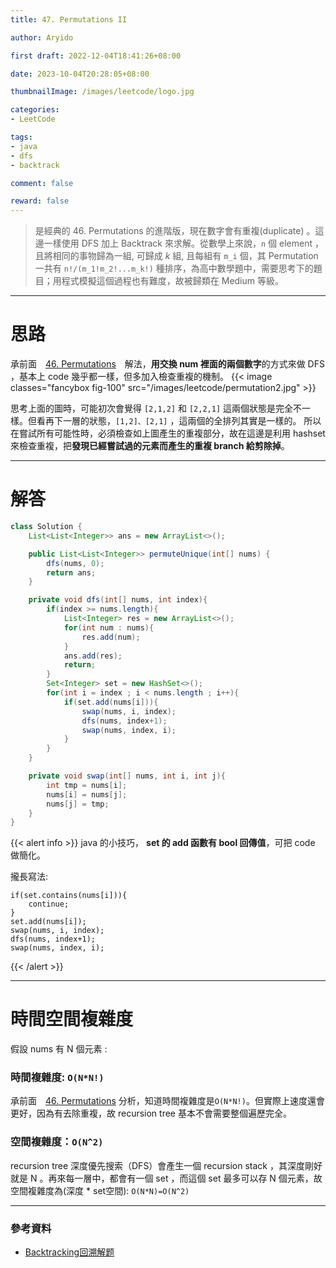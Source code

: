 ```yaml
---
title: 47. Permutations II

author: Aryido

first draft: 2022-12-04T18:41:26+08:00

date: 2023-10-04T20:28:05+08:00

thumbnailImage: /images/leetcode/logo.jpg

categories:
- LeetCode

tags:
- java
- dfs
- backtrack

comment: false

reward: false
---
```

<!--BODY-->
> 是經典的 46. Permutations 的進階版，現在數字會有重複(duplicate) 。這邊一樣使用  DFS 加上 Backtrack 來求解。從數學上來說，```n``` 個 element ，且將相同的事物歸為一組, 可歸成 *k* 組, 且每組有 ```m_i``` 個，其 Permutation 一共有 ```n!/(m_1!m_2!...m_k!)``` 種排序，為高中數學題中，需要思考下的題目；用程式模擬這個過程也有難度，故被歸類在 Medium 等級。
<!--more-->

---

# 思路
承前面　[46. Permutations](https://aryido.github.io/posts/leetcode/leetcode46/)　解法，**用交換 num 裡面的兩個數字**的方式來做 DFS ，基本上 code 幾乎都一樣，但多加入檢查重複的機制。
{{< image classes="fancybox fig-100" src="/images/leetcode/permutation2.jpg" >}}

思考上面的圖時，可能初次會覺得 ```[2,1,2]``` 和 ```[2,2,1]``` 這兩個狀態是完全不一樣。但看再下一層的狀態，```[1,2]、[2,1]``` ，這兩個的全排列其實是一樣的。
所以在嘗試所有可能性時，必須檢查如上圖產生的重複部分，故在這邊是利用 hashset 來檢查重複，把**發現已經嘗試過的元素而產生的重複 branch 給剪除掉**。

---
# 解答
```java
class Solution {
    List<List<Integer>> ans = new ArrayList<>();

    public List<List<Integer>> permuteUnique(int[] nums) {
        dfs(nums, 0);
        return ans;
    }

    private void dfs(int[] nums, int index){
        if(index >= nums.length){
            List<Integer> res = new ArrayList<>();
            for(int num : nums){
                res.add(num);
            }
            ans.add(res);
            return;
        }
        Set<Integer> set = new HashSet<>();
        for(int i = index ; i < nums.length ; i++){
            if(set.add(nums[i])){
                swap(nums, i, index);
                dfs(nums, index+1);
                swap(nums, index, i);
            }
        }
    }

    private void swap(int[] nums, int i, int j){
        int tmp = nums[i];
        nums[i] = nums[j];
        nums[j] = tmp;
    }
}

```
{{< alert info >}}
java 的小技巧， **set 的 add 函數有 bool 回傳值**，可把 code 做簡化。

攏長寫法:
```
if(set.contains(nums[i])){
    continue;
}
set.add(nums[i]);
swap(nums, i, index);
dfs(nums, index+1);
swap(nums, index, i);

```
{{< /alert >}}

---

# 時間空間複雜度
假設 nums 有 N 個元素 :
### 時間複雜度: ```O(N*N!)```
承前面　[46. Permutations](https://aryido.github.io/posts/leetcode/leetcode46/) 分析，知道時間複雜度是```O(N*N!)```。但實際上速度還會更好，因為有去除重複，故 recursion tree 基本不會需要整個遍歷完全。

### 空間複雜度：```O(N^2)```
recursion tree 深度優先搜索（DFS）會產生一個 recursion stack ，其深度剛好就是 N 。再來每一層中，都會有一個 set ，而這個 set 最多可以存 N 個元素，故空間複雜度為(深度 * set空間): ```O(N*N)=O(N^2)```

---

### 參考資料

- [Backtracking回溯解题](https://www.youtube.com/watch?v=xqidNhvwKzI&list=PLV5qT67glKSErHD66rKTfqerMYz9OaTOs&index=18)